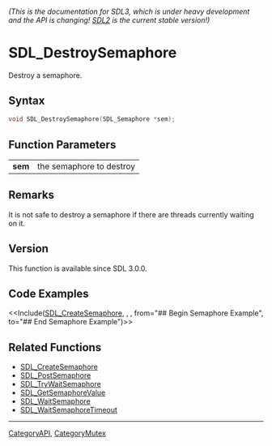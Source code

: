 ###### (This is the documentation for SDL3, which is under heavy development and the API is changing! [SDL2](https://wiki.libsdl.org/SDL2/) is the current stable version!)
# SDL_DestroySemaphore

Destroy a semaphore.

## Syntax

```c
void SDL_DestroySemaphore(SDL_Semaphore *sem);

```

## Function Parameters

|             |                          |
| ----------- | ------------------------ |
| **sem**     | the semaphore to destroy |

## Remarks

It is not safe to destroy a semaphore if there are threads currently
waiting on it.

## Version

This function is available since SDL 3.0.0.

## Code Examples

<<Include([SDL_CreateSemaphore](SDL_CreateSemaphore), , , from="## Begin Semaphore Example", to="## End Semaphore Example")>>

## Related Functions

* [SDL_CreateSemaphore](SDL_CreateSemaphore)
* [SDL_PostSemaphore](SDL_PostSemaphore)
* [SDL_TryWaitSemaphore](SDL_TryWaitSemaphore)
* [SDL_GetSemaphoreValue](SDL_GetSemaphoreValue)
* [SDL_WaitSemaphore](SDL_WaitSemaphore)
* [SDL_WaitSemaphoreTimeout](SDL_WaitSemaphoreTimeout)

----
[CategoryAPI](CategoryAPI), [CategoryMutex](CategoryMutex)


